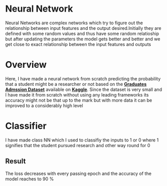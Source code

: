 # Neural Network
Neural Networks are complex networks which try to figure out the relationship between input features and the output desired.Initially they are defined with some random values and thus have some random relatioship but after updating the parameters the model gets better and better and we get close to exact relationship between the input features and outputs

# Overview
Here, I have made a neural network from scratch predicting the probability that a student might be a researcher or not based on the [**Graduates Admssion Dataset**](https://www.kaggle.com/mohansacharya/graduate-admissions) available on [**Kaggle**](https://www.kaggle.com/).
Since the dataset is very small and I have made it from scratch without using any leading frameworks its accuracy might not be that up to the mark but with more data it can be improved to a considerably high level

# Classifier
I have made class NN which I used to classifiy the inputs to 1 or 0 where 1 signifies that the student pursued research and other way round for 0

## Result
The loss decreases with every passing epoch and the accuracy of the model reaches to 90 %
